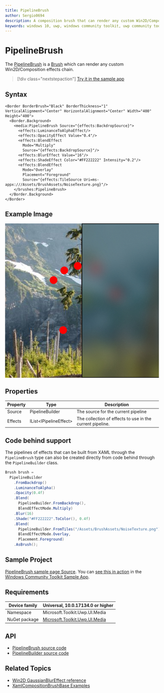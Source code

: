 ```yaml
---
title: PipelineBrush
author: Sergio0694
description: A composition brush that can render any custom Win2D/Composition effects chain.
keywords: windows 10, uwp, windows community toolkit, uwp community toolkit, uwp toolkit, brush, backdrop, blur, Win2D, composition
---
```


# PipelineBrush

The [PipelineBrush](/dotnet/api/microsoft.toolkit.uwp.ui.media.pipelinebrush) is a [Brush](/uwp/api/windows.ui.xaml.media.brush) which can render any custom Win2D/Composition effects chain.

> [!div class="nextstepaction"]
> [Try it in the sample app](uwpct://Brushes?sample=PipelineBrush)

## Syntax

```xaml
<Border BorderBrush="Black" BorderThickness="1" VerticalAlignment="Center" HorizontalAlignment="Center" Width="400" Height="400">
  <Border.Background>
    <media:PipelineBrush Source="{effects:BackdropSource}">
      <effects:LuminanceToAlphaEffect/>
      <effects:OpacityEffect Value="0.4"/>
      <effects:BlendEffect
        Mode="Multiply"
        Source="{effects:BackdropSource}"/>
      <effects:BlurEffect Value="16"/>
      <effects:ShadeEffect Color="#FF222222" Intensity="0.2"/>
      <effects:BlendEffect
        Mode="Overlay"
        Placement="Foreground"
        Source="{effects:TileSource Uri=ms-appx:///Assets/BrushAssets/NoiseTexture.png}"/>
    </brushes:PipelineBrush>
  </Border.Background>
</Border>
```

## Example Image

![Pipeline brush](../resources/images/Brushes/PipelineBrush.jpg "Pipeline brush")

## Properties

| Property | Type | Description |
| -- | -- | -- |
| Source | PipelineBuilder | The source for the current pipeline |
| Effects | IList\<IPipelineEffect> | The collection of effects to use in the current pipeline. |

## Code behind support

The pipelines of effects that can be built from XAML through the `PipelineBrush` type can also be created directly from code behind through the `PipelineBuilder` class.

```csharp
Brush brush =
  PipelineBuilder
    .FromBackdrop()
    .LuminanceToAlpha()
    .Opacity(0.4f)
    .Blend(
      PipelineBuilder.FromBackdrop(),
      BlendEffectMode.Multiply)
    .Blur(16)
    .Shade("#FF222222".ToColor(), 0.4f)
    .Blend(
      PipelineBuilder.FromTiles("/Assets/BrushAssets/NoiseTexture.png"),
      BlendEffectMode.Overlay,
      Placement.Foreground)
    .AsBrush();
```

## Sample Project

[PipelineBrush sample page Source](https://github.com/windows-toolkit/WindowsCommunityToolkit/tree/rel/7.0.0/Microsoft.Toolkit.Uwp.SampleApp/SamplePages/PipelineBrush). You can [see this in action](uwpct://Brushes?sample=PipelineBrush) in the [Windows Community Toolkit Sample App](https://aka.ms/windowstoolkitapp).

## Requirements

| Device family | Universal, 10.0.17134.0 or higher |
| --- | --- |
| Namespace | Microsoft.Toolkit.Uwp.UI.Media |
| NuGet package | [Microsoft.Toolkit.Uwp.UI.Media](https://www.nuget.org/packages/Microsoft.Toolkit.Uwp.UI.Media/) |

## API

* [PipelineBrush source code](https://github.com/windows-toolkit/WindowsCommunityToolkit/blob/rel/7.0.0/Microsoft.Toolkit.Uwp.UI.Media/Brushes/PipelineBrush.cs)
* [PipelineBuilder source code](https://github.com/windows-toolkit/WindowsCommunityToolkit/blob/rel/7.0.0/Microsoft.Toolkit.Uwp.UI.Media/Pipelines/PipelineBuilder.cs)

## Related Topics

* [Win2D GaussianBlurEffect reference](https://microsoft.github.io/Win2D/html/T_Microsoft_Graphics_Canvas_Effects_GaussianBlurEffect.htm)
* [XamlCompositionBrushBase Examples](/uwp/api/windows.ui.xaml.media.xamlcompositionbrushbase#examples)
